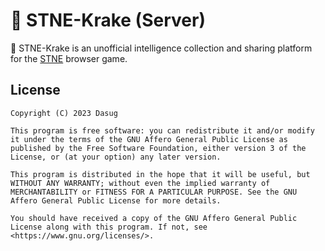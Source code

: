 # 🐙 STNE-Krake (Server)
🐙 STNE-Krake is an unofficial intelligence collection and sharing platform for the [STNE](https://stne.net) browser game.

## License

    Copyright (C) 2023 Dasug

    This program is free software: you can redistribute it and/or modify it under the terms of the GNU Affero General Public License as published by the Free Software Foundation, either version 3 of the License, or (at your option) any later version.

    This program is distributed in the hope that it will be useful, but WITHOUT ANY WARRANTY; without even the implied warranty of MERCHANTABILITY or FITNESS FOR A PARTICULAR PURPOSE. See the GNU Affero General Public License for more details.

    You should have received a copy of the GNU Affero General Public License along with this program. If not, see <https://www.gnu.org/licenses/>. 
